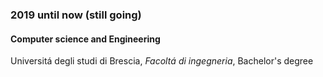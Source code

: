 
### 2019 until now (still going)

#### Computer science and Engineering

Universitá degli studi di Brescia, *Facoltá di ingegneria*, Bachelor's degree